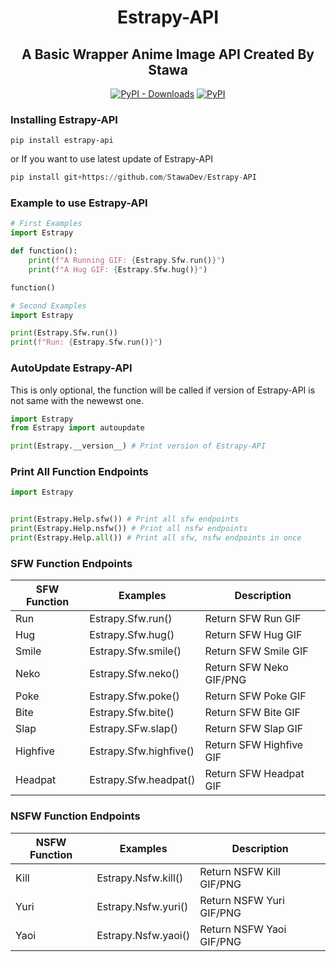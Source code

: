 <h1 align="center">
    Estrapy-API
</h1>

<h2 align="center">
    A Basic Wrapper Anime Image API Created By Stawa
</h2>
<p align="center">
<a href="https://pypi.org/project/Estrapy-API/"><img alt="PyPI - Downloads" src="https://img.shields.io/pypi/dm/Estrapy-API?style=for-the-badge"></a>
<a href="https://pypi.org/project/Estrapy-API/"><img alt="PyPI" src="https://img.shields.io/pypi/v/Estrapy-API?color=a&label=Estrapy-API&style=for-the-badge"></a>
</p>

### Installing Estrapy-API

```
pip install estrapy-api
```

or If you want to use latest update of Estrapy-API

```py
pip install git+https://github.com/StawaDev/Estrapy-API
```

### Example to use Estrapy-API

```py
# First Examples
import Estrapy

def function():
    print(f"A Running GIF: {Estrapy.Sfw.run()}")
    print(f"A Hug GIF: {Estrapy.Sfw.hug()}")

function()

# Second Examples
import Estrapy

print(Estrapy.Sfw.run())
print(f"Run: {Estrapy.Sfw.run()}")
```

### AutoUpdate Estrapy-API

This is only optional, the function will be called if version of Estrapy-API is not same with the newewst one.

```py
import Estrapy
from Estrapy import autoupdate

print(Estrapy.__version__) # Print version of Estrapy-API
```

### Print All Function Endpoints

```py
import Estrapy


print(Estrapy.Help.sfw()) # Print all sfw endpoints
print(Estrapy.Help.nsfw()) # Print all nsfw endpoints
print(Estrapy.Help.all()) # Print all sfw, nsfw endpoints in once
```


### SFW Function Endpoints

SFW Function|Examples|Description
--------------|--------------|--------------
Run     |   Estrapy.Sfw.run()   |   Return SFW Run GIF
Hug     |   Estrapy.Sfw.hug()   |   Return SFW Hug GIF
Smile   |   Estrapy.Sfw.smile() |   Return SFW Smile GIF
Neko    |   Estrapy.Sfw.neko()  |   Return SFW Neko GIF/PNG
Poke    |   Estrapy.Sfw.poke()  |   Return SFW Poke GIF
Bite    |   Estrapy.Sfw.bite()  |   Return SFW Bite GIF
Slap    |   Estrapy.SFw.slap()  |   Return SFW Slap GIF
Highfive|   Estrapy.Sfw.highfive()  |    Return SFW Highfive GIF
Headpat |   Estrapy.Sfw.headpat()   |   Return SFW Headpat GIF

### NSFW Function Endpoints
NSFW Function|Examples|Description
--------------|--------------|--------------
Kill    |   Estrapy.Nsfw.kill() |   Return NSFW Kill GIF/PNG
Yuri    |   Estrapy.Nsfw.yuri() |   Return NSFW Yuri GIF/PNG
Yaoi    |   Estrapy.Nsfw.yaoi() |   Return NSFW Yaoi GIF/PNG
